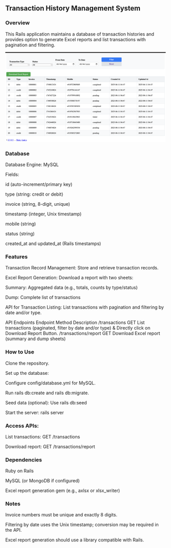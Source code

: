 ## Transaction History Management System

### Overview
This Rails application maintains a database of transaction histories and provides option to generate Excel reports and list transactions with pagination and filtering.

![Transaction report](lib/assets/atomx.png)

### Database
Database Engine: MySQL

Fields:

id (auto-increment/primary key)

type (string: credit or debit)

invoice (string, 8-digit, unique)

timestamp (integer, Unix timestamp)

mobile (string)

status (string)

created_at and updated_at (Rails timestamps)

### Features
Transaction Record Management: Store and retrieve transaction records.

Excel Report Generation: Download a report with two sheets:

Summary: Aggregated data (e.g., totals, counts by type/status)

Dump: Complete list of transactions

API for Transaction Listing: List transactions with pagination and filtering by date and/or type.

API Endpoints
Endpoint	Method	Description
/transactions	GET	List transactions (paginated, filter by date and/or type) & Directly click on Download Report Button.
/transactions/report	GET	Download Excel report (summary and dump sheets) 

### How to Use
Clone the repository.

Set up the database:

Configure config/database.yml for MySQL.

Run rails db:create and rails db:migrate.

Seed data (optional): Use rails db:seed

Start the server: rails server

### Access APIs:

List transactions: GET /transactions

Download report: GET /transactions/report

### Dependencies
Ruby on Rails

MySQL (or MongoDB if configured)

Excel report generation gem (e.g., axlsx or xlsx_writer)

### Notes
Invoice numbers must be unique and exactly 8 digits.

Filtering by date uses the Unix timestamp; conversion may be required in the API.

Excel report generation should use a library compatible with Rails.
